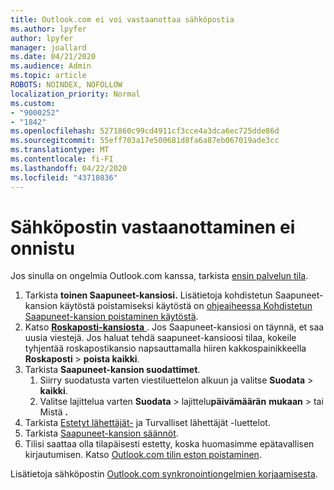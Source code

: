 ```yaml
---
title: Outlook.com ei voi vastaanottaa sähköpostia
ms.author: lpyfer
author: lpyfer
manager: joallard
ms.date: 04/21/2020
ms.audience: Admin
ms.topic: article
ROBOTS: NOINDEX, NOFOLLOW
localization_priority: Normal
ms.custom:
- "9000252"
- "1842"
ms.openlocfilehash: 5271860c99cd4911cf3cce4a3dca6ec725dde86d
ms.sourcegitcommit: 55eff703a17e500681d8fa6a87eb067019ade3cc
ms.translationtype: MT
ms.contentlocale: fi-FI
ms.lasthandoff: 04/22/2020
ms.locfileid: "43710836"
---
```

# <a name="unable-to-receive-email"></a>Sähköpostin vastaanottaminen ei onnistu

Jos sinulla on ongelmia Outlook.com kanssa, tarkista [ensin palvelun tila](https://go.microsoft.com/fwlink/p/?linkid=837482).

1. Tarkista **toinen Saapuneet-kansiosi.** Lisätietoja kohdistetun Saapuneet-kansion käytöstä poistamiseksi käytöstä on [ohjeaiheessa Kohdistetun Saapuneet-kansion poistaminen käytöstä](https://support.office.com/article/f714d94d-9e63-4217-9ccb-6cb2986aa1b2). 
2. Katso [ **Roskaposti-kansiosta** ](https://outlook.live.com/mail/junkemail). Jos Saapuneet-kansiosi on täynnä, et saa uusia viestejä. Jos haluat tehdä saapuneet-kansioosi tilaa, kokeile tyhjentää roskapostikansio napsauttamalla hiiren kakkospainikkeella **Roskaposti** > **poista kaikki**.
3. Tarkista **Saapuneet-kansion suodattimet**. 
    1. Siirry suodatusta varten viestiluettelon alkuun ja valitse **Suodata** > **kaikki**.
    2. Valitse lajittelua varten **Suodata** > lajittelu**päivämäärän** **mukaan** > tai Mistä **.**
4. Tarkista [Estetyt lähettäjät-](https://outlook.live.com/mail/options/mail/junkEmail) ja Turvalliset lähettäjät -luettelot.
5. Tarkista [Saapuneet-kansion säännöt](https://outlook.live.com/mail/options/mail/rules).
6. Tilisi saattaa olla tilapäisesti estetty, koska huomasimme epätavallisen kirjautumisen. Katso [Outlook.com tilin eston poistaminen](https://support.office.com/article/f4ad2701-d166-4d8b-8a6a-9af2a1f8a4c4).

Lisätietoja sähköpostin [Outlook.com synkronointiongelmien korjaamisesta](https://support.office.com/article/d39e3341-8d79-4bf1-b3c7-ded602233642).